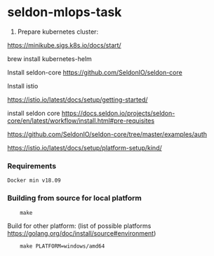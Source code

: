 # seldon-mlops-task


1. Prepare kubernetes cluster:

https://minikube.sigs.k8s.io/docs/start/

brew install kubernetes-helm


Install seldon-core https://github.com/SeldonIO/seldon-core

Install istio

https://istio.io/latest/docs/setup/getting-started/

install seldon core https://docs.seldon.io/projects/seldon-core/en/latest/workflow/install.html#pre-requisites

https://github.com/SeldonIO/seldon-core/tree/master/examples/auth


https://istio.io/latest/docs/setup/platform-setup/kind/

### Requirements
    Docker min v18.09

### Building from source for local platform

        make

Build for other platform: (list of possible platforms https://golang.org/doc/install/source#environment)

        make PLATFORM=windows/amd64



